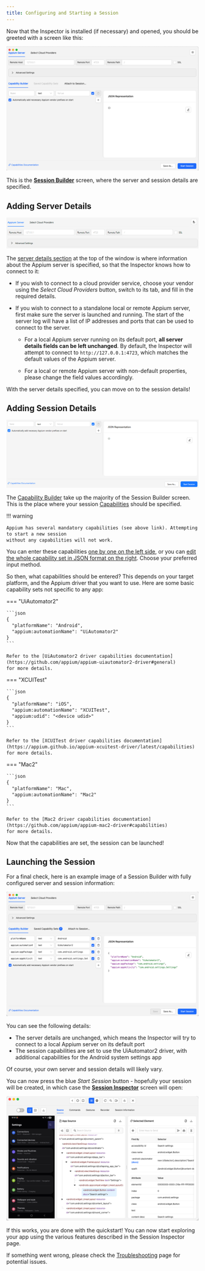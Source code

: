 ```yaml
---
title: Configuring and Starting a Session
---
```


Now that the Inspector is installed (if necessary) and opened, you should be greeted with a screen
like this:

![Empty Session Builder](../session-builder/assets/images/empty-session-builder.png)

This is the [**Session Builder**](../session-builder/index.md) screen, where the server
and session details are specified.

## Adding Server Details

![Server Details](../session-builder/assets/images/server-details/server-configuration.png)

The [server details section](../session-builder/server-details.md) at the top of the window is where
information about the Appium server is specified, so that the Inspector knows how to connect to it:

- If you wish to connect to a cloud provider service, choose your vendor using the _Select Cloud
  Providers_ button, switch to its tab, and fill in the required details.

- If you wish to connect to a standalone local or remote Appium server, first make sure the server
  is launched and running. The start of the server log will have a list of IP addresses and ports
  that can be used to connect to the server.
    - For a local Appium server running on its default port, **all server details fields can be left
      unchanged**. By default, the Inspector will attempt to connect to `http://127.0.0.1:4723`,
      which matches the default values of the Appium server.

    - For a local or remote Appium server with non-default properties, please change the field
      values accordingly.

With the server details specified, you can move on to the session details!

## Adding Session Details

![Session Details](../session-builder/assets/images/capability-builder/capability-builder.png)

The [Capability Builder](../session-builder/capability-builder.md) take up the majority of the
Session Builder screen. This is the place where your session
[Capabilities](https://appium.io/docs/en/latest/guides/caps/) should be specified.

!!! warning

    Appium has several mandatory capabilities (see above link). Attempting to start a new session
    without any capabilities will not work.

You can enter these capabilities [one by one on the left side](../session-builder/capability-builder.md#capability-fields),
or you can [edit the whole capability set in JSON format on the right](../session-builder/capability-builder.md#capability-json-structure).
Choose your preferred input method.

So then, what capabilities should be entered? This depends on your target platform, and the Appium
driver that you want to use. Here are some basic capability sets not specific to any app:

=== "UiAutomator2"

    ```json
    {
      "platformName": "Android",
      "appium:automationName": "UiAutomator2"
    }
    ```

    Refer to the [UiAutomator2 driver capabilities documentation](https://github.com/appium/appium-uiautomator2-driver#general)
    for more details.

=== "XCUITest"

    ```json
    {
      "platformName": "iOS",
      "appium:automationName": "XCUITest",
      "appium:udid": "<device udid>"
    }
    ```

    Refer to the [XCUITest driver capabilities documentation](https://appium.github.io/appium-xcuitest-driver/latest/capabilities)
    for more details.

=== "Mac2"

    ```json
    {
      "platformName": "Mac",
      "appium:automationName": "Mac2"
    }
    ```

    Refer to the [Mac2 driver capabilities documentation](https://github.com/appium/appium-mac2-driver#capabilities)
    for more details.

Now that the capabilities are set, the session can be launched!

## Launching the Session

For a final check, here is an example image of a Session Builder with fully configured server
and session information:

![Full Session Builder](../assets/images/session-builder.png)

You can see the following details:

- The server details are unchanged, which means the Inspector will try to connect to a local Appium
  server on its default port
- The session capabilities are set to use the UiAutomator2 driver, with additional capabilities for
  the Android system settings app

Of course, your own server and session details will likely vary.

You can now press the blue _Start Session_ button - hopefully your session will be created, in
which case the **[Session Inspector](../session-inspector/index.md)** screen will open:

![Session Inspector](../assets/images/session-inspector.png)

If this works, you are done with the quickstart! You can now start exploring your app using the
various features described in the Session Inspector page.

If something went wrong, please check the [Troubleshooting](../troubleshooting.md) page for
potential issues.
